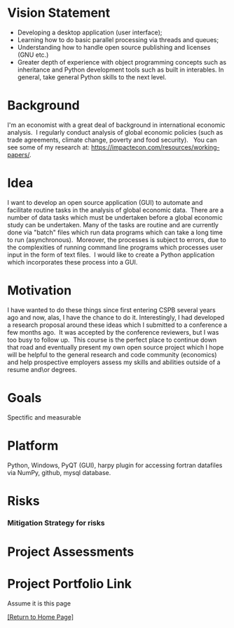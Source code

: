 # Vision Statement
* Developing a desktop application (user interface);
* Learning how to do basic parallel processing via threads and queues;
* Understanding how to handle open source publishing and licenses (GNU etc.)
* Greater depth of experience with object programming concepts such as inheritance and Python development tools such as built in interables. In general, take general Python skills to the next level.
# Background
I'm an economist with a great deal of background in international economic analysis.  I regularly conduct analysis of global economic policies (such as trade agreements, climate change, poverty and food security).   You can see some of my research at: https://impactecon.com/resources/working-papers/.
# Idea
I want to develop an open source application (GUI) to automate and facilitate routine tasks in the analysis of global economic data.  There are a number of data tasks which must be undertaken before a global economic study can be undertaken. Many of the tasks are routine and are currently done via "batch" files which run data programs which can take a long time to run (asynchronous).  Moreover, the processes is subject to errors, due to the complexities of running command line programs which processes user input in the form of text files.  I would like to create a Python application which incorporates these process into a GUI. 

# Motivation
I have wanted to do these things since first entering CSPB several years ago and now, alas, I have the chance to do it. Interestingly, I had developed a research proposal around these ideas which I submitted to a conference a few months ago.  It was accepted by the conference reviewers, but I was too busy to follow up.  This course is the perfect place to continue down that road and eventually present my own open source project which I hope will be helpful to the general research and code community (economics) and help prospective employers assess my skills and abilities outside of a resume and\or degrees.
# Goals
Spectific and measurable
# Platform
Python, Windows, PyQT (GUI), harpy plugin for accessing fortran datafiles via NumPy, github, mysql database.

# Risks
### Mitigation Strategy for risks
# Project Assessments
# Project Portfolio Link
Assume it is this page


[[Return to Home Page]](https://pedrocu.github.io)
